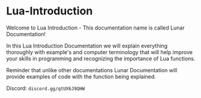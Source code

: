# Lua-Introduction
Welcome to Lua Introduction - This documentation name is called Lunar Documentation!

In this Lua Introduction Documentation we will explain everything thoroughly with example's and computer terminology that will help improve your skills in programming and recognizing the importance of Lua functions.

Reminder that unlike other documentations Lunar Documentation will provide examples of code with the function being explained.


Discord:  `discord.gg/qtUX6J9QHW`
